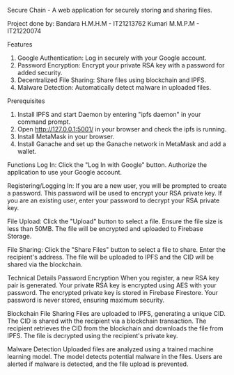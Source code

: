 Secure Chain - A web application for securely storing and sharing files.

Project done by:
  Bandara H.M.H.M - IT21213762
  Kumari M.M.P.M - IT21220074

Features
  1. Google Authentication: Log in securely with your Google account.
  2. Password Encryption: Encrypt your private RSA key with a password for added security.
  3. Decentralized File Sharing: Share files using blockchain and IPFS.
  4. Malware Detection: Automatically detect malware in uploaded files.

Prerequisites
  1. Install IPFS and start Daemon by entering "ipfs daemon" in your command prompt.
  2. Open http://127.0.0.1:5001/ in your browser and check the ipfs is running.
  3. Install MetaMask in your browser.
  4. Install Ganache and set up the Ganache network in MetaMask and add a wallet.

Functions
  Log In:
    Click the "Log In with Google" button.
    Authorize the application to use your Google account.

  Registering/Logging In:
    If you are a new user, you will be prompted to create a password.
    This password will be used to encrypt your RSA private key.
    If you are an existing user, enter your password to decrypt your RSA private key.

  File Upload:
    Click the "Upload" button to select a file.
    Ensure the file size is less than 50MB.
    The file will be encrypted and uploaded to Firebase Storage.

  File Sharing:
    Click the "Share Files" button to select a file to share.
    Enter the recipient's address.
    The file will be uploaded to IPFS and the CID will be shared via the blockchain.

Technical Details
  Password Encryption
    When you register, a new RSA key pair is generated.
    Your private RSA key is encrypted using AES with your password.
    The encrypted private key is stored in Firebase Firestore.
    Your password is never stored, ensuring maximum security.
  
  Blockchain File Sharing
    Files are uploaded to IPFS, generating a unique CID.
    The CID is shared with the recipient via a blockchain transaction.
    The recipient retrieves the CID from the blockchain and downloads the file from IPFS.
    The file is decrypted using the recipient's private key.
  
  Malware Detection
    Uploaded files are analyzed using a trained machine learning model.
    The model detects potential malware in the files.
    Users are alerted if malware is detected, and the file upload is prevented.
